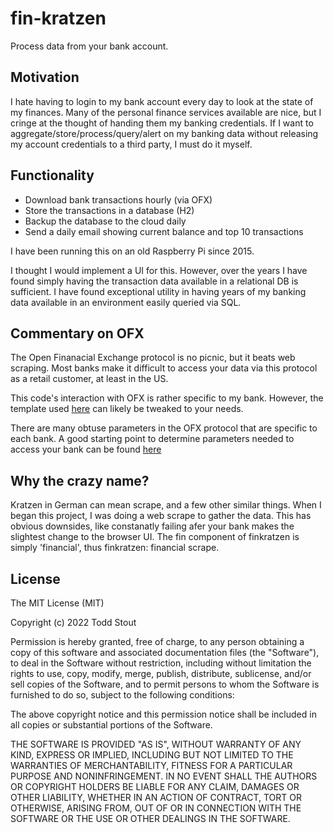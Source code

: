 # fin-kratzen

Process data from your bank account.

## Motivation
I hate having to login to my bank account every day to look at the state of my finances.
Many of the personal finance services available are nice, but I cringe at the thought 
of handing them my banking credentials. If I want to aggregate/store/process/query/alert on 
my banking data without releasing my account credentials to a third party, I must do it myself.

## Functionality
- Download bank transactions hourly (via OFX)
- Store the transactions in a database (H2)
- Backup the database to the cloud daily
- Send a daily email showing current balance and top 10 transactions

I have been running this on an old Raspberry Pi since 2015.

I thought I would implement a UI for this. However, over the years I have found simply
having the transaction data available in a relational DB is sufficient.
I have found exceptional utility in having years of my banking data available in an environment easily queried via SQL.
## Commentary on OFX
The Open Finanacial Exchange protocol is no picnic, but it 
beats web scraping. Most banks make it difficult to access your data via this protocol as a retail customer, at least in the US.

This code's interaction with OFX is rather specific to my bank.
However, the template used [here](https://github.com/tstout/fin-kratzen/blob/61cf856b4de0bfd5fca1481865ebab0fbe18752d/src/kratzen/boa_ofx.clj#L1) can likely be tweaked to your needs.

There are many obtuse parameters in the OFX protocol that are specific to each bank. A good starting point to determine
parameters needed to access your bank can be found [here](http://www.ofxhome.com/index.php/home/directory)


## Why the crazy name?
Kratzen in German can mean scrape, and a few other similar things.
When I began this project, I was doing a web scrape to gather the data. This has obvious downsides, like constanatly failing afer your bank makes the slightest change to the browser UI. The fin
component of finkratzen is simply 'financial', thus finkratzen:
financial scrape.



## License

The MIT License (MIT)

Copyright (c) 2022 Todd Stout

Permission is hereby granted, free of charge, to any person obtaining a copy
of this software and associated documentation files (the "Software"), to deal
in the Software without restriction, including without limitation the rights
to use, copy, modify, merge, publish, distribute, sublicense, and/or sell
copies of the Software, and to permit persons to whom the Software is
furnished to do so, subject to the following conditions:

The above copyright notice and this permission notice shall be included in
all copies or substantial portions of the Software.

THE SOFTWARE IS PROVIDED "AS IS", WITHOUT WARRANTY OF ANY KIND, EXPRESS OR
IMPLIED, INCLUDING BUT NOT LIMITED TO THE WARRANTIES OF MERCHANTABILITY,
FITNESS FOR A PARTICULAR PURPOSE AND NONINFRINGEMENT. IN NO EVENT SHALL THE
AUTHORS OR COPYRIGHT HOLDERS BE LIABLE FOR ANY CLAIM, DAMAGES OR OTHER
LIABILITY, WHETHER IN AN ACTION OF CONTRACT, TORT OR OTHERWISE, ARISING FROM,
OUT OF OR IN CONNECTION WITH THE SOFTWARE OR THE USE OR OTHER DEALINGS IN
THE SOFTWARE.